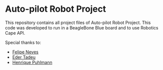 # Auto-pilot Robot Project

This repository contains all project files of Auto-pilot Robot Project. 
This code was developed to run in a BeagleBone Blue board and to use Robotics Cape API.

Special thanks to:


* [Felipe Neves](https://www.embarcados.com.br/author/felipe-projetosterra-com-br/ "Felipe Neves")
* [Eder Tadeu](https://www.embarcados.com.br/author/ederandrade1gmail-com/ "Eder Tadeu")
* [Henrique Puhlmann](https://www.embarcados.com.br/author/engenheiro-puhlmanngmail-com/ "Henrique Puhlmann")
